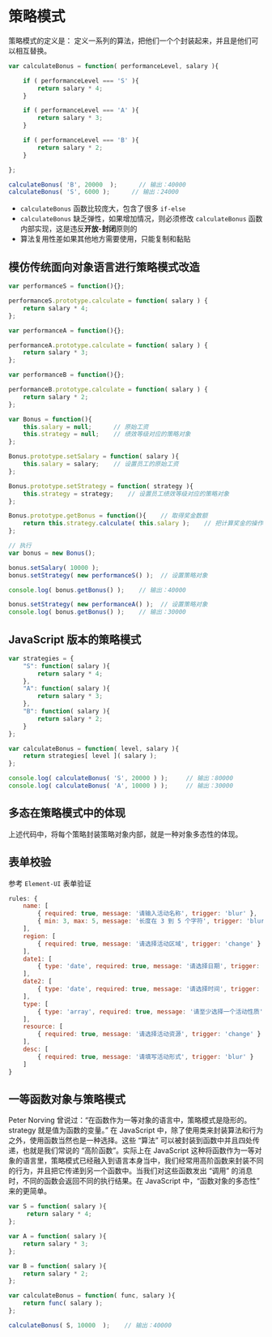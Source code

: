 # 策略模式

策略模式的定义是： 定义一系列的算法，把他们一个个封装起来，并且是他们可以相互替换。

```js
var calculateBonus = function( performanceLevel, salary ){

    if ( performanceLevel === 'S' ){
        return salary * 4;
    }

    if ( performanceLevel === 'A' ){
        return salary * 3;
    }

    if ( performanceLevel === 'B' ){
        return salary * 2;
    }

};

calculateBonus( 'B', 20000  );      // 输出：40000
calculateBonus( 'S', 6000 );      // 输出：24000
```

+ `calculateBonus` 函数比较庞大，包含了很多 `if-else`
+ `calculateBonus` 缺乏弹性，如果增加情况，则必须修改 `calculateBonus` 函数内部实现，这是违反**开放-封闭**原则的
+ 算法复用性差如果其他地方需要使用，只能复制和黏贴

## 模仿传统面向对象语言进行策略模式改造

```js
var performanceS = function(){};

performanceS.prototype.calculate = function( salary ) {
    return salary * 4;
};

var performanceA = function(){};

performanceA.prototype.calculate = function( salary ) {
    return salary * 3;
};

var performanceB = function(){};

performanceB.prototype.calculate = function( salary ) {
    return salary * 2;
};

var Bonus = function(){
    this.salary = null;      // 原始工资
    this.strategy = null;    // 绩效等级对应的策略对象
};

Bonus.prototype.setSalary = function( salary ){
    this.salary = salary;    // 设置员工的原始工资
};

Bonus.prototype.setStrategy = function( strategy ){
    this.strategy = strategy;    // 设置员工绩效等级对应的策略对象
};

Bonus.prototype.getBonus = function(){    // 取得奖金数额
    return this.strategy.calculate( this.salary );    // 把计算奖金的操作委托给对应的策略对象
};

// 执行
var bonus = new Bonus();

bonus.setSalary( 10000 );
bonus.setStrategy( new performanceS() );  // 设置策略对象

console.log( bonus.getBonus() );    // 输出：40000

bonus.setStrategy( new performanceA() );  // 设置策略对象
console.log( bonus.getBonus() );    // 输出：30000
```

## JavaScript 版本的策略模式

```js
var strategies = {
    "S": function( salary ){
        return salary * 4;
    },
    "A": function( salary ){
        return salary * 3;
    },
    "B": function( salary ){
        return salary * 2;
    }
};

var calculateBonus = function( level, salary ){
    return strategies[ level ]( salary );
};

console.log( calculateBonus( 'S', 20000 ) );     // 输出：80000
console.log( calculateBonus( 'A', 10000 ) );     // 输出：30000
```

## 多态在策略模式中的体现

上述代码中，将每个策略封装策略对象内部，就是一种对象多态性的体现。

## 表单校验

参考 `Element-UI` 表单验证

```js
rules: {
    name: [
        { required: true, message: '请输入活动名称', trigger: 'blur' },
        { min: 3, max: 5, message: '长度在 3 到 5 个字符', trigger: 'blur' }
    ],
    region: [
        { required: true, message: '请选择活动区域', trigger: 'change' }
    ],
    date1: [
        { type: 'date', required: true, message: '请选择日期', trigger: 'change' }
    ],
    date2: [
        { type: 'date', required: true, message: '请选择时间', trigger: 'change' }
    ],
    type: [
        { type: 'array', required: true, message: '请至少选择一个活动性质', trigger: 'change' }
    ],
    resource: [
        { required: true, message: '请选择活动资源', trigger: 'change' }
    ],
    desc: [
        { required: true, message: '请填写活动形式', trigger: 'blur' }
    ]
}
```

## 一等函数对象与策略模式

Peter Norving 曾说过：“在函数作为一等对象的语言中，策略模式是隐形的。strategy 就是值为函数的变量。” 在 JavaScript 中，除了使用类来封装算法和行为之外，使用函数当然也是一种选择。这些 “算法” 可以被封装到函数中并且四处传递，也就是我们常说的 “高阶函数”。实际上在 JavaScript 这种将函数作为一等对象的语言里，策略模式已经融入到语言本身当中，我们经常用高阶函数来封装不同的行为，并且把它传递到另一个函数中。当我们对这些函数发出 “调用” 的消息时，不同的函数会返回不同的执行结果。在 JavaScript 中，“函数对象的多态性” 来的更简单。

```js
var S = function( salary ){
     return salary * 4;
};

var A = function( salary ){
    return salary * 3;
};

var B = function( salary ){
    return salary * 2;
};

var calculateBonus = function( func, salary ){
    return func( salary );
};

calculateBonus( S, 10000  );    // 输出：40000
```
